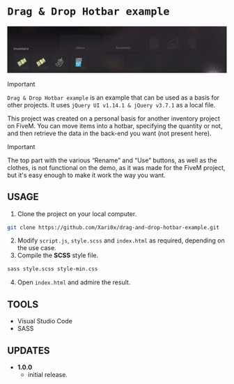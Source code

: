 # `Drag & Drop Hotbar example`

![screenshot|1090x232](https://github.com/Xari0x/drag-and-drop-example/blob/main/screenshot.png?raw=true)

> [!IMPORTANT]
> `Drag & Drop Hotbar example` is an example that can be used as a basis for other projects. It uses `jQuery UI v1.14.1 & jQuery v3.7.1` as a local file.

This project was created on a personal basis for another inventory project on FiveM. You can move items into a hotbar, specifying the quantity or not, and then retrieve the data in the back-end you want (not present here).

> [!IMPORTANT]
>The top part with the various “Rename” and “Use” buttons, as well as the clothes, is not functional on the demo, as it was made for the FiveM project, but it's easy enough to make it work the way you want.

## USAGE

1. Clone the project on your local computer.
```bash
git clone https://github.com/Xari0x/drag-and-drop-hotbar-example.git
```
2. Modify `script.js`, `style.scss` and `index.html` as required, depending on the use case.
3. Compile the **SCSS** style file.
```bash
sass style.scss style-min.css
```
4. Open `index.html` and admire the result.


## TOOLS

- Visual Studio Code
- SASS

## UPDATES

- **1.0.0**
    - initial release.

